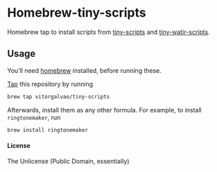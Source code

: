 # Homebrew-tiny-scripts

Homebrew tap to install scripts from [tiny-scripts](https://github.com/vitorgalvao/tiny-scripts) and [tiny-watir-scripts](https://github.com/vitorgalvao/tiny-watir-scripts).

## Usage

You’ll need [homebrew](http://brew.sh/) installed, before running these.

[Tap](https://github.com/Homebrew/brew/blob/master/docs/Taps.md) this repository by running

```bash
brew tap vitorgalvao/tiny-scripts
```

Afterwards, install them as any other formula. For example, to install `ringtonemaker`, run

```bash
brew install ringtonemaker
```

#### License
The Unlicense (Public Domain, essentially)
